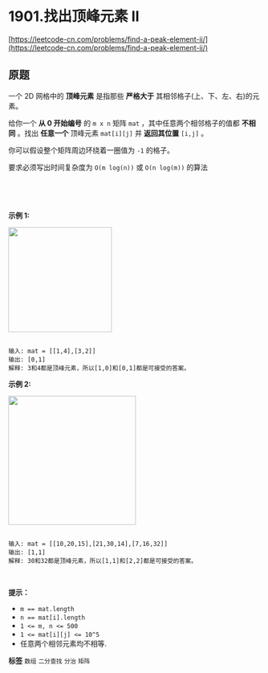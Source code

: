 # 1901.找出顶峰元素 II
[https://leetcode-cn.com/problems/find-a-peak-element-ii/](https://leetcode-cn.com/problems/find-a-peak-element-ii/) 
## 原题
一个 2D 网格中的 **顶峰元素** 是指那些 **严格大于** 其相邻格子(上、下、左、右)的元素。

给你一个 **从 0 开始编号** 的 `m x n` 矩阵 `mat` ，其中任意两个相邻格子的值都 **不相同** 。找出 **任意一个** 顶峰元素 `mat[i][j]` 并 **返回其位置** `[i,j]` 。

你可以假设整个矩阵周边环绕着一圈值为 `-1` 的格子。

要求必须写出时间复杂度为 `O(m log(n))` 或 `O(n log(m))` 的算法

 

 

 **示例 1:** 

<img alt="" src="https://assets.leetcode.com/uploads/2021/06/08/1.png" style="width: 206px; height: 209px;" />

```

输入: mat = [[1,4],[3,2]]
输出: [0,1]
解释: 3和4都是顶峰元素，所以[1,0]和[0,1]都是可接受的答案。

```
 **示例 2:** 

 **<img alt="" src="https://assets.leetcode.com/uploads/2021/06/07/3.png" style="width: 254px; height: 257px;" />** 

```

输入: mat = [[10,20,15],[21,30,14],[7,16,32]]
输出: [1,1]
解释: 30和32都是顶峰元素，所以[1,1]和[2,2]都是可接受的答案。

```
 

 **提示：** 
-  `m == mat.length` 
-  `n == mat[i].length` 
-  `1 <= m, n <= 500` 
-  `1 <= mat[i][j] <= 10^5` 
- 任意两个相邻元素均不相等.
 
**标签**
`数组` `二分查找` `分治` `矩阵` 


## 
```go

```
>
